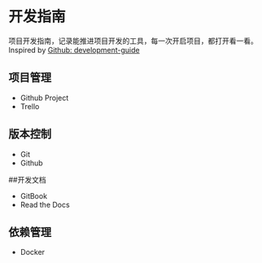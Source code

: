 # 开发指南

项目开发指南，记录能推进项目开发的工具，每一次开启项目，都打开看一看。Inspired by [Github: development-guide](https://github.com/18F/development-guide)

## 项目管理

* Github Project
* Trello

## 版本控制

* Git
* Github

##开发文档

* GitBook
* Read the Docs

## 依赖管理

* Docker


